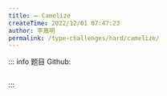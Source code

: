 ```yaml
---
title: ➖ Camelize
createTime: 2022/12/01 07:47:23
author: 李嘉明
permalink: /type-challenges/hard/camelize/
---
```


::: info 题目
Github: []()

```ts

```

:::
